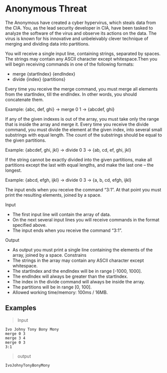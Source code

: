 <h1>Anonymous Threat</h1>
The Anonymous have created a cyber hypervirus, which steals data from the CIA. You, as the lead security developer in CIA, have been tasked to analyze the software of the virus and observe its actions on the data. The virus is known for his innovative and unbeleivably clever technique of merging and dividing data into partitions.

You will receive a single input line, containing strings, separated by spaces. The strings may contain any ASCII character except whitespace.Then you will begin receiving commands in one of the following formats:
-	merge {startIndex} {endIndex}
-	divide {index} {partitions}

Every time you receive the merge command, you must merge all elements from the startIndex, till the endIndex. In other words, you should concatenate them.

Example: {abc, def, ghi} -> merge 0 1 -> {abcdef, ghi}

If any of the given indexes is out of the array, you must take only the range that is inside the array and merge it.
Every time you receive the divide command, you must divide the element at the given index, into several small substrings with equal length. The count of the substrings should be equal to the given partitions.

Example: {abcdef, ghi, jkl} -> divide 0 3 -> {ab, cd, ef, ghi, jkl}

If the string cannot be exactly divided into the given partitions, make all partitions except the last with equal lengths, and make the last one – the longest.

Example: {abcd, efgh, ijkl} -> divide 0 3 -> {a, b, cd, efgh, ijkl}

The input ends when you receive the command “3:1”. At that point you must print the resulting elements, joined by a space.

Input
-	The first input line will contain the array of data.
-	On the next several input lines you will receive commands in the format specified above.
-	The input ends when you receive the command “3:1”.

Output
-	As output you must print a single line containing the elements of the array, joined by a space.
Constrains
-	The strings in the array may contain any ASCII character except whitespace.
-	The startIndex and the endIndex will be in range [-1000, 1000].
-	The endIndex will always be greater than the startIndex.
-	The index in the divide command will always be inside the array.
-	The partitions will be in range [0, 100].
-	Allowed working time/memory: 100ms / 16MB.

<h2>Examples</h2>

>Input

    Ivo Johny Tony Bony Mony
    merge 0 3
    merge 3 4
    merge 0 3
    3:1

>output

    IvoJohnyTonyBonyMony
